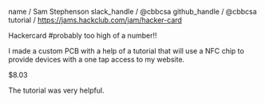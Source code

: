 name / Sam Stephenson
slack_handle / @cbbcsa
github_handle	/ @cbbcsa
tutorial / https://jams.hackclub.com/jam/hacker-card

Hackercard #probably too high of a number!!

I made a custom PCB with a help of a tutorial that will use a NFC chip to provide devices with a one tap access to my website.

$8.03

The tutorial was very helpful.
